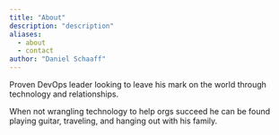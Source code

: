 ```yaml
---
title: "About"
description: "description"
aliases:
  - about
  - contact
author: "Daniel Schaaff"
---
```


Proven DevOps leader looking to leave his mark on the world through technology and relationships.

When not wrangling technology to help orgs succeed he can be found playing guitar, traveling, and
hanging out with his family.
